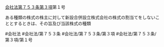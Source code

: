 [会社法第７５３条第３項](会社法＿＿＿＿第７５３条第３項)第１号

ある種類の株式の株主に対して新設合併設立株式会社の株式の割当てをしないこととするときは、その旨及び当該株式の種類


#会社法
#会社法/第７５３条
#会社法/第７５３条/第３項
#会社法/第７５３条/第３項/第１号
